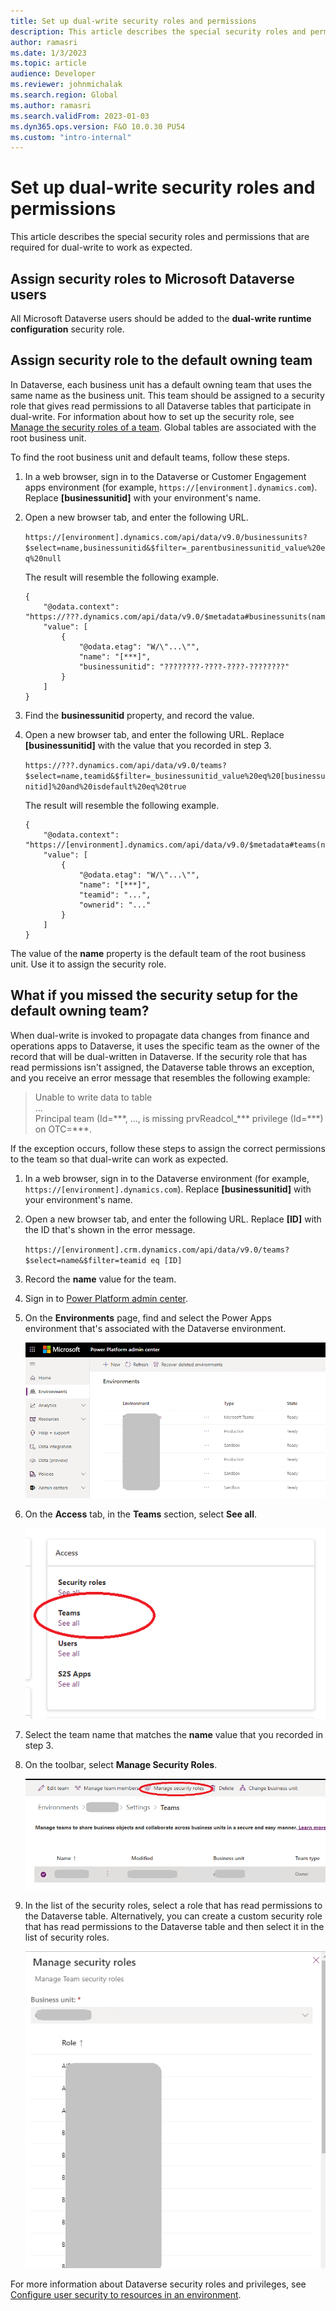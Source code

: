 ```yaml
---
title: Set up dual-write security roles and permissions
description: This article describes the special security roles and permissions that are required for dual-write to work as expected.
author: ramasri
ms.date: 1/3/2023
ms.topic: article
audience: Developer
ms.reviewer: johnmichalak
ms.search.region: Global
ms.author: ramasri
ms.search.validFrom: 2023-01-03
ms.dyn365.ops.version: F&O 10.0.30 PU54
ms.custom: "intro-internal"
---
```


# Set up dual-write security roles and permissions

This article describes the special security roles and permissions that are required for dual-write to work as expected.

## Assign security roles to Microsoft Dataverse users

All Microsoft Dataverse users should be added to the **dual-write runtime configuration** security role.

## Assign security role to the default owning team

In Dataverse, each business unit has a default owning team that uses the same name as the business unit. This team should be assigned to a security role that gives read permissions to all Dataverse tables that participate in dual-write. For information about how to set up the security role, see [Manage the security roles of a team](/power-platform/admin/manage-teams.md#manage-the-security-roles-of-a-team). Global tables are associated with the root business unit.

To find the root business unit and default teams, follow these steps.

1. In a web browser, sign in to the Dataverse or Customer Engagement apps environment (for example, `https://[environment].dynamics.com`). Replace **\[businessunitid\]** with your environment's name.
2. Open a new browser tab, and enter the following URL.

    `https://[environment].dynamics.com/api/data/v9.0/businessunits?$select=name,businessunitid&$filter=_parentbusinessunitid_value%20eq%20null`

    The result will resemble the following example.

    ```
    {
        "@odata.context": "https://???.dynamics.com/api/data/v9.0/$metadata#businessunits(name,businessunitid)",
        "value": [
            {
                "@odata.etag": "W/\"...\"",
                "name": "[***]",
                "businessunitid": "????????-????-????-????????"
            }
        ]
    }
    ```

3. Find the **businessunitid** property, and record the value.
4. Open a new browser tab, and enter the following URL. Replace **\[businessunitid\]** with the value that you recorded in step 3.

    `https://???.dynamics.com/api/data/v9.0/teams?$select=name,teamid&$filter=_businessunitid_value%20eq%20[businessunitid]%20and%20isdefault%20eq%20true`

    The result will resemble the following example.

    ```
    {
        "@odata.context": "https://[environment].dynamics.com/api/data/v9.0/$metadata#teams(name,teamid)",
        "value": [
            {
                "@odata.etag": "W/\"...\"",
                "name": "[***]",
                "teamid": "...",
                "ownerid": "..."
            }
        ]
    }
    ```

The value of the **name** property is the default team of the root business unit. Use it to assign the security role.

## What if you missed the security setup for the default owning team?

When dual-write is invoked to propagate data changes from finance and operations apps to Dataverse, it uses the specific team as the owner of the record that will be dual-written in Dataverse. If the security role that has read permissions isn't assigned, the Dataverse table throws an exception, and you receive an error message that resembles the following example:

> Unable to write data to table<br>
> ...<br>
> Principal team (Id=\*\*\*, ..., is missing prvReadcol\_\*\*\* privilege (Id=\*\*\*) on OTC=\*\*\*.

If the exception occurs, follow these steps to assign the correct permissions to the team so that dual-write can work as expected.

1. In a web browser, sign in to the Dataverse environment (for example, `https://[environment].dynamics.com`). Replace **\[businessunitid\]** with your environment's name.
2. Open a new browser tab, and enter the following URL. Replace **\[ID\]** with the ID that's shown in the error message.

    `https://[environment].crm.dynamics.com/api/data/v9.0/teams?$select=name&$filter=teamid eq [ID]`

3. Record the **name** value for the team.
4. Sign in to [Power Platform admin center](https://admin.powerplatform.microsoft.com/environments).
5. On the **Environments** page, find and select the Power Apps environment that's associated with the Dataverse environment.

    ![List of environments on the Environments page.](media/PrincipalTeam-Security-Role-1.png)

6. On the **Access** tab, in the **Teams** section, select **See all**.

    ![See all link in the Teams section of the Access tab.](media/PrincipalTeam-Security-Role-2.png)

7. Select the team name that matches the **name** value that you recorded in step 3.
8. On the toolbar, select **Manage Security Roles**.

    ![Manage Security Roles button on the Teams page.](media/PrincipalTeam-Security-Role-3.png)

9. In the list of the security roles, select a role that has read permissions to the Dataverse table. Alternatively, you can create a custom security role that has read permissions to the Dataverse table and then select it in the list of security roles.

    ![List of security roles on the Manage security roles page.](media/PrincipalTeam-Security-Role-4.png)

For more information about Dataverse security roles and privileges, see [Configure user security to resources in an environment](/power-platform/admin/database-security.md).
